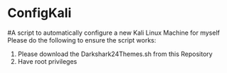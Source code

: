# ConfigKali
#A script to automatically configure a new Kali Linux Machine for myself
Please do the following to ensure the script works:
1. Please download the Darkshark24Themes.sh from this Repository
2. Have root privileges
